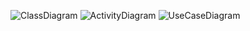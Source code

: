 ![ClassDiagram](https://www.planttext.com/api/plantuml/png/P8un3i8m34Ltdy8Z3Bq0Oa221GaXfFO2LcDArDH1YGi3S386ZiGL22r5L6p-ty__-tb_BA9IqBPn0B6sWi571b2hZd7fA4QEcFKJhYnLWHe0A3kzuv1xkG0YvXgiLBXldTjImp_MmJTS-BEyBIkAL7NRaxS6yoDJFPb-zSP6PKa6t8QEN5l3ebt941dLBBtX1FLCmLGUE8mOVNiV2g3_5EVNpAHNiY5rXcj9XrP9Ilw3Fh5Zw0K00F__0m00)
![ActivityDiagram](https://www.planttext.com/api/plantuml/png/98yzRW9138Lxdy9BWQ3W0aj3X19H88I4Kg-SNUzYCJzex05njXGvKgx039JFxtkst__ltqQDacNl0FGY0LDK1Z0nnxYDOH2J6CZX2lTnaW05gm60zZCO9_nMJWVoF3-IwZscOOtGRftq5_p9PZ6ySsKg8ovE3pNs-97jpC6afxfzYLKLC_SzguxPkSSI4DkkEz1D9ZB6NVICHveOkwvfcZMmKyR55udZuGMVpl6ElkGhD7iTnRSzAtGfCjRNunLWKrGf_0G00F__0m00)
![UseCaseDiagram](https://www.planttext.com/api/plantuml/png/P8yn3i8m34Ltdy9ZE-G26L0h6452IB17hOaiMWSbhhfmCmQEn1L8Ao4eB9RzRFzlF--FAgcBElGTGBgmO0o909Ir8wmR3J6XmMCYNBiSDknyT3q2WAtRdiM2pSreSKB5DdYM4ee3UKvACQSdfd4VmvaxojNEYVFKasZTD64GBVFQ981ck9hR2j-R2pZBBiYNAinte6d3A9_X7_ZdcsqhaZR__G800F__0m00)
